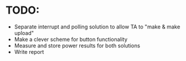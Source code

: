 # TODO:

*	Separate interrupt and polling solution to allow TA to "make & make upload"
*	Make a clever scheme for button functionality
*	Measure and store power results for both solutions
*	Write report